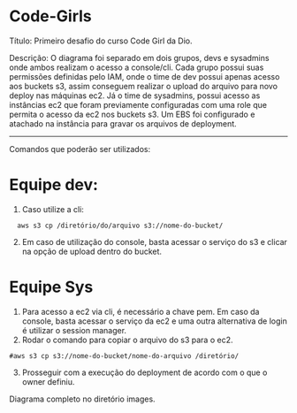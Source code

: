 # Code-Girls

Título: Primeiro desafio do curso Code Girl da Dio.

Descrição: O diagrama foi separado em dois grupos, devs e sysadmins onde ambos realizam o acesso a console/cli. Cada grupo possui suas permissões definidas pelo IAM, onde o time de dev possui apenas acesso aos buckets s3, assim conseguem realizar o upload do arquivo para novo deploy nas máquinas ec2. Já o time de sysadmins, possui acesso as instâncias ec2 que foram previamente configuradas com uma role que permita o acesso da ec2 nos buckets s3. Um EBS foi configurado e atachado na instância para gravar os arquivos de deployment.
_____________________________________________________________________________________________________________________
Comandos que poderão ser utilizados:

  # Equipe dev: 
  1. Caso utilize a cli:
  ```
    aws s3 cp /diretório/do/arquivo s3://nome-do-bucket/
   ```
  2. Em caso de utilização do console, basta acessar o serviço do s3 e clicar na opção de upload dentro do bucket.

  # Equipe Sys
  1. Para acesso a ec2 via cli, é necessário a chave pem. Em caso da console, basta acessar o serviço da ec2 e uma outra alternativa de login é utilizar o session manager.
  2. Rodar o comando para copiar o arquivo do s3 para o ec2.
  ```
  #aws s3 cp s3://nome-do-bucket/nome-do-arquivo /diretório/

  ```
  3. Prosseguir com a execução do deployment de acordo com o que o owner definiu.

Diagrama completo no diretório images.
